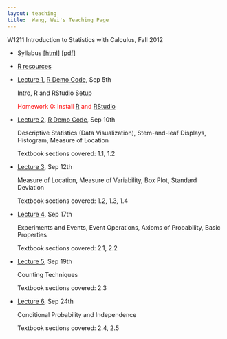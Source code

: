 ```yaml
---
layout: teaching
title:  Wang, Wei's Teaching Page
---
```

W1211 Introduction to Statistics with Calculus, Fall 2012

- Syllabus \[[html](./syllabus.html)\] \[[pdf](./syllabus.pdf)\]
- [R resources](./r_resources.html)
- [Lecture 1](./lecture1.html), [R Demo Code](./r_demo_1.R), Sep 5th

  Intro, R and RStudio Setup

  <font color="red">Homework 0: Install [R](http://cran.r-project.org/) and [RStudio](http://rstudio.org/download/desktop)</font>

- [Lecture 2](./lecture2.pdf), [R Demo Code](./r_demo_2.R), Sep 10th

  Descriptive Statistics (Data Visualization), Stem-and-leaf Displays, Histogram, Measure of Location

  Textbook sections covered: 1.1, 1.2

- [Lecture 3](./lecture3.pdf), Sep 12th

  Measure of Location, Measure of Variability, Box Plot, Standard Deviation

  Textbook sections covered: 1.2, 1.3, 1.4

- [Lecture 4](./lecture4.pdf), Sep 17th

  Experiments and Events, Event Operations, Axioms of Probability, Basic Properties

  Textbook sections covered: 2.1, 2.2

- [Lecture 5](./lecture5.pdf), Sep 19th

  Counting Techniques

  Textbook sections covered: 2.3

- [Lecture 6](./lecture6.pdf), Sep 24th

  Conditional Probability and Independence

  Textbook sections covered: 2.4, 2.5





